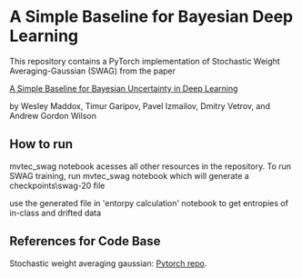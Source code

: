 # A Simple Baseline for Bayesian Deep Learning

This repository contains a PyTorch implementation of Stochastic Weight Averaging-Gaussian (SWAG) from the paper

[A Simple Baseline for Bayesian Uncertainty in Deep Learning](https://arxiv.org/abs/1902.02476)

by Wesley Maddox, Timur Garipov, Pavel Izmailov, Dmitry Vetrov, and Andrew Gordon Wilson

## How to run
mvtec_swag notebook acesses all other resources in the repository. To run SWAG training, run mvtec_swag notebook which will generate a checkpoints\swag-20 file

use the generated file in 'entorpy calculation' notebook to get entropies of in-class and drifted data

## References for Code Base

Stochastic weight averaging gaussian: [Pytorch repo](https://github.com/wjmaddox/swa_gaussian). 
